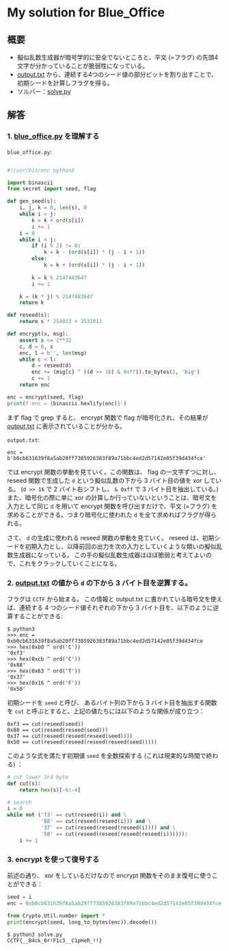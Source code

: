 # My solution for Blue_Office
## 概要
* 擬似乱数生成器が暗号学的に安全でないところと、平文 (=フラグ) の先頭4文字が分かっていることが脆弱性になっている。
* [output.txt](../given_files/output.txt) から、連続する4つのシード値の部分ビットを割り出すことで、初期シードを計算しフラグを得る。
* ソルバー：[solve.py](./solve.py)

## 解答
### 1. [blue_office.py](../given_files/blue_office.py) を理解する
`blue_office.py`:
```python {.line-number}

#!/usr/bin/enc python3

import binascii
from secret import seed, flag

def gen_seed(s):
	i, j, k = 0, len(s), 0
	while i < j:
		k = k + ord(s[i])
		i += 1
	i = 0
	while i < j:
		if (i % 2) != 0:
			k = k - (ord(s[i]) * (j - i + 1))            
		else:
			k = k + (ord(s[i]) * (j - i + 1))
	
		k = k % 2147483647
		i += 1

	k = (k * j) % 2147483647
	return k

def reseed(s):
	return s * 214013 + 2531011

def encrypt(s, msg):
	assert s <= 2**32
	c, d = 0, s
	enc, l = b'', len(msg)
	while c < l:
		d = reseed(d)
		enc += (msg[c] ^ ((d >> 16) & 0xff)).to_bytes(1, 'big')
		c += 1
	return enc

enc = encrypt(seed, flag)
print(f'enc = {binascii.hexlify(enc)}')
```

まず flag で grep すると、  encrypt 関数で flag が暗号化され、その結果が [output.txt](../given_files/output.txt) に表示されていることが分かる。

`output.txt`:
```console
enc = b'b0cb631639f8a5ab20ff7385926383f89a71bbc4ed2d57142e05f39d434fce'
```

では encrypt 関数の挙動を見ていく。この関数は、 flag の一文字ずつに対し、reseed 関数で生成した `d` という擬似乱数の下から 3 バイト目の値を xor している。 (`d >> 16` で 2 バイト右シフトし、 `& 0xff` で 3 バイト目を抽出している。)
また、暗号化の際に単に xor の計算しか行っていないということは、暗号文を入力として同じ `d` を用いて encrypt 関数を呼び出すだけで、平文 (=フラグ) を求めることができる。つまり暗号化に使われた `d` を全て求めればフラグが得られる。

さて、 `d` の生成に使われる reseed 関数の挙動を見ていく。 
reseed は、初期シードを初期入力とし、以降前回の出力を次の入力としていくような類いの擬似乱数生成器になっている。
この手の擬似乱数生成器はほぼ脆弱と考えてよいので、これをクラックしていくことになる。

### 2. [output.txt](../given_files/output.txt) の値から `d` の下から 3 バイト目を逆算する。
フラグは `CCTF` から始まる。
この情報と output.txt に書かれている暗号文を使えば、連続する 4 つのシード値それぞれの下から 3 バイト目を、以下のように逆算することができる:
```console
$ python3
>>> enc = 0xb0cb631639f8a5ab20ff7385926383f89a71bbc4ed2d57142e05f39d434fce
>>> hex(0xb0 ^ ord('C'))
'0xf3'
>>> hex(0xcb ^ ord('C'))
'0x88'
>>> hex(0x63 ^ ord('T'))
'0x37'
>>> hex(0x16 ^ ord('F'))
'0x50'
```

初期シードを `seed` と呼び、 あるバイト列の下から 3 バイト目を抽出する関数を `cut` と呼ぶとすると、上記の値たちには以下のような関係が成り立つ：
```console
0xf3 == cut(reseed(seed))
0x88 == cut(reseed(reseed(seed)))
0x37 == cut(reseed(reseed(reseed(seed))))
0x50 == cut(reseed(reseed(reseed(reseed(seed)))))
```

このような式を満たす初期値 `seed` を全数探索する (これは現実的な時間で終わる) ：
```python
# cut lower 3rd byte 
def cut(s):
    return hex(s)[-6:-4]

# search
i = 0
while not ('f3' == cut(reseed(i)) and \
           '88' == cut(reseed(reseed(i))) and \
           '37' == cut(reseed(reseed(reseed(i)))) and \
           '50' == cut(reseed(reseed(reseed(reseed(i)))))):
    i += 1
```

### 3. encrypt を使って復号する
前述の通り、 xor をしているだけなので encrypt 関数をそのまま復号に使うことができる：
```python
seed = i
enc = 0xb0cb631639f8a5ab20ff7385926383f89a71bbc4ed2d57142e05f39d434fce

from Crypto.Util.number import *
print(encrypt(seed, long_to_bytes(enc)).decode())
```

```console
$ python3 solve.py
CCTF{__B4ck_0r!F1c3__C1pHeR_!!}
```
